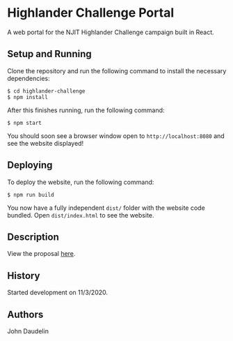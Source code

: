 # Highlander Challenge Portal

A web portal for the NJIT Highlander Challenge campaign built in React.

## Setup and Running

Clone the repository and run the following command to install the necessary dependencies:

    $ cd highlander-challenge
    $ npm install

After this finishes running, run the following command:

    $ npm start

You should soon see a browser window open to `http://localhost:8080` and see the website displayed!

## Deploying

To deploy the website, run the following command:

    $ npm run build

You now have a fully independent `dist/` folder with the website code bundled. Open `dist/index.html` to see the website.

## Description

View the proposal [here](https://docs.google.com/document/d/1CSOPQlT_lYLwbmn8vYDspwnwMeuwpVpxeONBAkkVl_Q/edit?usp=sharing).

## History

Started development on 11/3/2020.

## Authors

John Daudelin
